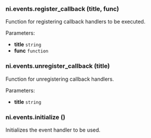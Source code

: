### ni.events.register_callback (title, func)

Function for registering callback handlers to be executed.

Parameters:
- **title** `string`
- **func** `function`

### ni.events.unregister_callback (title)

Function for unregistering callback handlers.

Parameters:
- **title** `string`

### ni.events.initialize ()

Initializes the event handler to be used.

